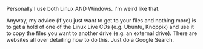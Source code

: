 Personally I use both Linux AND Windows. I'm weird like that.  
  
Anyway, my advice (if you just want to get to your files and nothing more) is to get a hold of one of the Linux Live CDs (e.g. Ubuntu, Knoppix) and use it to copy the files you want to another drive (e.g. an external drive). There are websites all over detailing how to do this. Just do a Google Search.